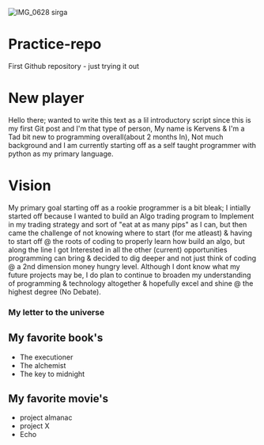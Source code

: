 ![IMG_0628 sirga](https://user-images.githubusercontent.com/58120968/69496946-9fb42f00-0ea5-11ea-82df-289f3f5c499f.jpg)
# Practice-repo
First Github repository - just trying it out 

# New player
Hello there; wanted to write this text as a lil introductory script since this is my first Git post and I'm that type of person, My name is Kervens & I'm a Tad bit new to programming overall(about 2 months In), Not much background and I am currently starting off as a self taught programmer with python as my primary language. 

# Vision
My primary goal starting off as a rookie programmer is a bit bleak; I intially started off because I wanted to build an Algo trading program to Implement in my trading strategy and sort of "eat at as many pips" as I can, but then came the challenge of not knowing where to start (for me atleast) & having to start off @ the roots of coding to properly learn how build an algo, but along the line I got Interested in all the other (current) opportunities programming can bring & decided to dig deeper and not just think of coding @ a 2nd dimension money hungry level. Although I dont know what my future projects may be, I do plan to continue to broaden my understanding of programming & technology altogether & hopefully excel and shine @ the highest degree (No Debate). 

### My letter to the universe

## My favorite book's
- The executioner
- The alchemist
- The key to midnight

## My favorite movie's
- project almanac 
- project X
- Echo


